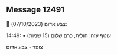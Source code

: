 ## Message 12491

🔴 צבע אדום (07/10/2023):

14:49:
• עוטף עזה: חולית, כרם שלום (15 שניות)

צופר - צבע אדום

